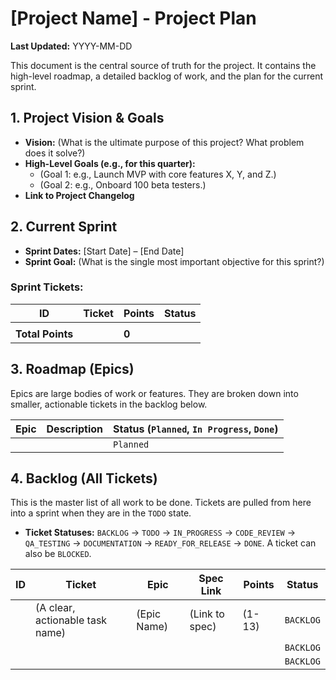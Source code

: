# **\[Project Name\] \- Project Plan**

**Last Updated:** YYYY-MM-DD

This document is the central source of truth for the project. It contains the high-level roadmap, a detailed backlog of work, and the plan for the current sprint.

## **1\. Project Vision & Goals**

* **Vision:** (What is the ultimate purpose of this project? What problem does it solve?)  
* **High-Level Goals (e.g., for this quarter):**  
  * (Goal 1: e.g., Launch MVP with core features X, Y, and Z.)  
  * (Goal 2: e.g., Onboard 100 beta testers.)
* **Link to Project Changelog**  

## **2\. Current Sprint**

* **Sprint Dates:** \[Start Date\] – \[End Date\]  
* **Sprint Goal:** (What is the single most important objective for this sprint?)

### **Sprint Tickets:**

| ID | Ticket | Points | Status |
| ----- | ----- | ----- | ----- |
|  |  |  |  |
| **Total Points** |  | **0** |  |

## **3\. Roadmap (Epics)**

Epics are large bodies of work or features. They are broken down into smaller, actionable tickets in the backlog below.

| Epic | Description | Status (`Planned`, `In Progress`, `Done`) |
| ----- | ----- | ----- |
|  |  | `Planned` |

## **4\. Backlog (All Tickets)**

This is the master list of all work to be done. Tickets are pulled from here into a sprint when they are in the `TODO` state.

* **Ticket Statuses:** `BACKLOG` → `TODO` → `IN_PROGRESS` → `CODE_REVIEW` → `QA_TESTING` → `DOCUMENTATION` → `READY_FOR_RELEASE` → `DONE`. A ticket can also be `BLOCKED`.

| ID | Ticket | Epic | Spec Link | Points | Status |
| ----- | ----- | ----- | ----- | ----- | ----- |
|  | (A clear, actionable task name) | (Epic Name) | (Link to spec) | (1-13) | `BACKLOG` |
|  |  |  |  |  | `BACKLOG` |
|  |  |  |  |  | `BACKLOG` |
